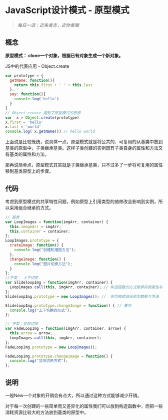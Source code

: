 # JavaScript设计模式 - 原型模式

> *每日一话：近朱者赤，近你者甜*

## 概念

**原型模式： clone一个对象，根据已有对象生成一个新对象。**

JS中的代表应用 - Object.create

```javascript
var prototype = {
  getName: function(){
    return this.first + ' ' + this.last
  },
  say: function(){
    console.log('hello')
  }
}
// Object.create 用到了原型模式的思想
var  x = Object.create(prototype)
x.first = 'hello'
x.last = 'world'
console.log( x.getName()) // hello world
```


上面说是比较笼统，说具体一点，原型模式就是将公共的、可复用的从基类中放到基类的原型中，子类继承基类。这样子类创建的实例既有子类自身的属性和方法又有基类的属性和方法。

那再说简单点，原型模式其实就是子类继承基类，只不过多了一步将可复用的属性移到基类原型上的步骤。

## 代码

考虑到原型模式的共享特性问题，例如原型上引用类型的值修改会影响到实例，所以采用组合继承的方式。

```javascript
// 基类
var LoopImages = function(imgArr, container) {
  this.imageArr = imgArr;
  this.container = container;
};
LoopImages.prototype = {
  crateImage: function() {
    console.log("创建轮播图方法");
  },
  changeImage: function() {
    console.log("图片切换方法");
  }
};
//子类： 上下切换
var SlideloopImg = function(imgArr, container) {
  LoopImages.call(this, imgArr, container); // 构造函数的方式继承实例属性与方法
};
SlideloopImg.prototype = new LoopImages(); //  原型模式继承原型数据与方法

SlideloopImg.prototype.changeImage = function() { // 重写
  console.log("上下切换的方式");
};

// 子类：显隐切换
var FadeLoopImg = function(imgArr, container, arrow) {
  this.arrow = arrow;
  LoopImages.call(this, imgArr, container);
};
FadeLoopImg.prototype = new LoopImages();

FadeLoopImg.prototype.changeImage = function() {
  console.log("显隐切换方式");
};
```


## 说明

一般New一个对象的开销会有点大，所以通过这种方式能够减少开销。

对于每一次创建的一些简单而又差异化的属性我们可以放到构造函数中，而把一些消耗资源比较大的方法放到基类的原型中。